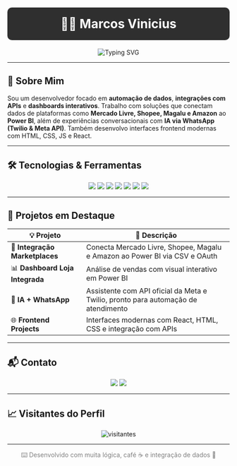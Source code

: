 <!-- HEADER CINZA COM NOME -->
<h1 align="center" style="background-color:#2f2f2f; color:#ffffff; padding: 20px; border-radius: 10px;">👨‍💻 Marcos Vinicius</h1>

<p align="center">
  <img src="https://readme-typing-svg.herokuapp.com?font=Fira+Code&duration=3000&pause=1000&color=00FF99&center=true&vCenter=true&width=435&lines=Desenvolvedor+Fullstack;Power+BI+%7C+API+%7C+Frontend;Automação+de+dados+e+Integrações" alt="Typing SVG" />
</p>

---

## 🧠 Sobre Mim

Sou um desenvolvedor focado em **automação de dados**, **integrações com APIs** e **dashboards interativos**. Trabalho com soluções que conectam dados de plataformas como **Mercado Livre, Shopee, Magalu e Amazon** ao **Power BI**, além de experiências conversacionais com **IA via WhatsApp (Twilio & Meta API)**. Também desenvolvo interfaces frontend modernas com HTML, CSS, JS e React.

---

## 🛠️ Tecnologias & Ferramentas

<div align="center">
  <img src="https://img.shields.io/badge/JavaScript-F7DF1E?style=flat-square&logo=javascript&logoColor=black"/>
  <img src="https://img.shields.io/badge/Python-3776AB?style=flat-square&logo=python&logoColor=white"/>
  <img src="https://img.shields.io/badge/Power%20BI-F2C811?style=flat-square&logo=powerbi&logoColor=black"/>
  <img src="https://img.shields.io/badge/Node.js-339933?style=flat-square&logo=node.js&logoColor=white"/>
  <img src="https://img.shields.io/badge/React-20232A?style=flat-square&logo=react&logoColor=61DAFB"/>
  <img src="https://img.shields.io/badge/Tailwind_CSS-38B2AC?style=flat-square&logo=tailwind-css&logoColor=white"/>
  <img src="https://img.shields.io/badge/GitHub-181717?style=flat-square&logo=github&logoColor=white"/>
</div>

---

## 🚀 Projetos em Destaque

| 💡 Projeto | 🔎 Descrição |
|-----------|-------------|
| 🔗 **Integração Marketplaces** | Conecta Mercado Livre, Shopee, Magalu e Amazon ao Power BI via CSV e OAuth |
| 📊 **Dashboard Loja Integrada** | Análise de vendas com visual interativo em Power BI |
| 🤖 **IA + WhatsApp** | Assistente com API oficial da Meta e Twilio, pronto para automação de atendimento |
| 🌐 **Frontend Projects** | Interfaces modernas com React, HTML, CSS e integração com APIs |

---

## 📬 Contato

<div align="center">
  <a href="mailto:mr.vinicius@icloud.com"><img src="https://img.shields.io/badge/Email-mr.vinicius@icloud.com-blue?style=flat-square&logo=gmail&logoColor=white"></a>
  <a href="https://wa.me/5516982319218"><img src="https://img.shields.io/badge/WhatsApp-16%2098231-9218-25D366?style=flat-square&logo=whatsapp&logoColor=white"></a>
</div>

---

## 📈 Visitantes do Perfil

<p align="center">
  <img src="https://komarev.com/ghpvc/?username=marcozmr&style=flat-square&color=gray" alt="visitantes"/>
</p>

---

<p align="center" style="color:gray;">
  ⌨️ Desenvolvido com muita lógica, café ☕ e integração de dados 📡
</p>

